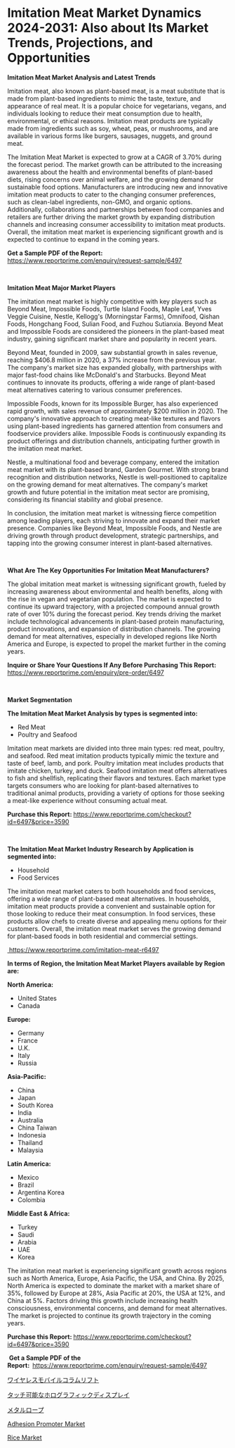 <p><h1>Imitation Meat Market Dynamics 2024-2031: Also about Its Market Trends, Projections, and Opportunities</h1></p><p><strong>Imitation Meat Market Analysis and Latest Trends</strong></p>
<p><p>Imitation meat, also known as plant-based meat, is a meat substitute that is made from plant-based ingredients to mimic the taste, texture, and appearance of real meat. It is a popular choice for vegetarians, vegans, and individuals looking to reduce their meat consumption due to health, environmental, or ethical reasons. Imitation meat products are typically made from ingredients such as soy, wheat, peas, or mushrooms, and are available in various forms like burgers, sausages, nuggets, and ground meat.</p><p>The Imitation Meat Market is expected to grow at a CAGR of 3.70% during the forecast period. The market growth can be attributed to the increasing awareness about the health and environmental benefits of plant-based diets, rising concerns over animal welfare, and the growing demand for sustainable food options. Manufacturers are introducing new and innovative imitation meat products to cater to the changing consumer preferences, such as clean-label ingredients, non-GMO, and organic options. Additionally, collaborations and partnerships between food companies and retailers are further driving the market growth by expanding distribution channels and increasing consumer accessibility to imitation meat products. Overall, the imitation meat market is experiencing significant growth and is expected to continue to expand in the coming years.</p></p>
<p><strong>Get a Sample PDF of the Report:&nbsp;</strong> <a href="https://www.reportprime.com/enquiry/request-sample/6497">https://www.reportprime.com/enquiry/request-sample/6497</a></p>
<p>&nbsp;</p>
<p><strong>Imitation Meat Major Market Players</strong></p>
<p><p>The imitation meat market is highly competitive with key players such as Beyond Meat, Impossible Foods, Turtle Island Foods, Maple Leaf, Yves Veggie Cuisine, Nestle, Kellogg's (Morningstar Farms), Omnifood, Qishan Foods, Hongchang Food, Sulian Food, and Fuzhou Sutianxia. Beyond Meat and Impossible Foods are considered the pioneers in the plant-based meat industry, gaining significant market share and popularity in recent years.</p><p>Beyond Meat, founded in 2009, saw substantial growth in sales revenue, reaching $406.8 million in 2020, a 37% increase from the previous year. The company's market size has expanded globally, with partnerships with major fast-food chains like McDonald's and Starbucks. Beyond Meat continues to innovate its products, offering a wide range of plant-based meat alternatives catering to various consumer preferences.</p><p>Impossible Foods, known for its Impossible Burger, has also experienced rapid growth, with sales revenue of approximately $200 million in 2020. The company's innovative approach to creating meat-like textures and flavors using plant-based ingredients has garnered attention from consumers and foodservice providers alike. Impossible Foods is continuously expanding its product offerings and distribution channels, anticipating further growth in the imitation meat market.</p><p>Nestle, a multinational food and beverage company, entered the imitation meat market with its plant-based brand, Garden Gourmet. With strong brand recognition and distribution networks, Nestle is well-positioned to capitalize on the growing demand for meat alternatives. The company's market growth and future potential in the imitation meat sector are promising, considering its financial stability and global presence.</p><p>In conclusion, the imitation meat market is witnessing fierce competition among leading players, each striving to innovate and expand their market presence. Companies like Beyond Meat, Impossible Foods, and Nestle are driving growth through product development, strategic partnerships, and tapping into the growing consumer interest in plant-based alternatives.</p></p>
<p>&nbsp;</p>
<p><strong>What Are The Key Opportunities For Imitation Meat Manufacturers?</strong></p>
<p><p>The global imitation meat market is witnessing significant growth, fueled by increasing awareness about environmental and health benefits, along with the rise in vegan and vegetarian population. The market is expected to continue its upward trajectory, with a projected compound annual growth rate of over 10% during the forecast period. Key trends driving the market include technological advancements in plant-based protein manufacturing, product innovations, and expansion of distribution channels. The growing demand for meat alternatives, especially in developed regions like North America and Europe, is expected to propel the market further in the coming years.</p></p>
<p><strong>Inquire or Share Your Questions If Any Before Purchasing This Report:</strong> <a href="https://www.reportprime.com/enquiry/pre-order/6497">https://www.reportprime.com/enquiry/pre-order/6497</a></p>
<p>&nbsp;</p>
<p><strong>Market Segmentation</strong></p>
<p><strong>The Imitation Meat Market Analysis by types is segmented into:</strong></p>
<p><ul><li>Red Meat</li><li>Poultry and Seafood</li></ul></p>
<p><p>Imitation meat markets are divided into three main types: red meat, poultry, and seafood. Red meat imitation products typically mimic the texture and taste of beef, lamb, and pork. Poultry imitation meat includes products that imitate chicken, turkey, and duck. Seafood imitation meat offers alternatives to fish and shellfish, replicating their flavors and textures. Each market type targets consumers who are looking for plant-based alternatives to traditional animal products, providing a variety of options for those seeking a meat-like experience without consuming actual meat.</p></p>
<p><strong>Purchase this Report:&nbsp;</strong><a href="https://www.reportprime.com/checkout?id=6497&price=3590">https://www.reportprime.com/checkout?id=6497&price=3590</a></p>
<p>&nbsp;</p>
<p><strong>The Imitation Meat Market Industry Research by Application is segmented into:</strong></p>
<p><ul><li>Household</li><li>Food Services</li></ul></p>
<p><p>The imitation meat market caters to both households and food services, offering a wide range of plant-based meat alternatives. In households, imitation meat products provide a convenient and sustainable option for those looking to reduce their meat consumption. In food services, these products allow chefs to create diverse and appealing menu options for their customers. Overall, the imitation meat market serves the growing demand for plant-based foods in both residential and commercial settings.</p></p>
<p><a href="https://www.reportprime.com/imitation-meat-r6497">&nbsp;https://www.reportprime.com/imitation-meat-r6497</a></p>
<p><strong>In terms of Region, the Imitation Meat Market Players available by Region are:</strong></p>
<p>
    <p> <strong> North America: </strong>
        <ul>
            <li>United States</li>
            <li>Canada</li>
        </ul>
        </p> 
    <p> <strong> Europe: </strong>
        <ul>
            <li>Germany</li>
            <li>France</li>
            <li>U.K.</li>
            <li>Italy</li>
            <li>Russia</li>
        </ul>
        </p> 
    <p> <strong> Asia-Pacific: </strong>
        <ul>
            <li>China</li>
            <li>Japan</li>
            <li>South Korea</li>
            <li>India</li>
            <li>Australia</li>
            <li>China Taiwan</li>
            <li>Indonesia</li>
            <li>Thailand</li>
            <li>Malaysia</li>
        </ul>
        </p> 
    <p> <strong> Latin America: </strong>
        <ul>
            <li>Mexico</li>
            <li>Brazil</li>
            <li>Argentina Korea</li>
            <li>Colombia</li>
        </ul>
        </p> 
    <p> <strong> Middle East & Africa: </strong>
        <ul>
            <li>Turkey</li>
            <li>Saudi</li>
            <li>Arabia</li>
            <li>UAE</li>
            <li>Korea</li>
        </ul>
    </p>
    </p>
<p><p>The imitation meat market is experiencing significant growth across regions such as North America, Europe, Asia Pacific, the USA, and China. By 2025, North America is expected to dominate the market with a market share of 35%, followed by Europe at 28%, Asia Pacific at 20%, the USA at 12%, and China at 5%. Factors driving this growth include increasing health consciousness, environmental concerns, and demand for meat alternatives. The market is projected to continue its growth trajectory in the coming years.</p></p>
<p><strong>Purchase this Report: </strong><a href="https://www.reportprime.com/checkout?id=6497&price=3590">https://www.reportprime.com/checkout?id=6497&price=3590</a></p>
<p>&nbsp;<strong>Get a Sample PDF of the Report:&nbsp;&nbsp;</strong><a href="https://www.reportprime.com/enquiry/request-sample/6497">https://www.reportprime.com/enquiry/request-sample/6497</a></p>
<p><strong></strong></p>
<p><p><a href="https://github.com/ddwcuskozol07187/Market-Research-Report-List-1/blob/main/982605619267.md">ワイヤレスモバイルコラムリフト</a></p><p><a href="https://medium.com/@adalineconnelly2023/%E3%82%BF%E3%83%83%E3%83%81%E5%8F%AF%E8%83%BD%E3%81%AA%E3%83%9B%E3%83%AD%E3%82%B0%E3%83%A9%E3%83%95%E3%82%A3%E3%83%83%E3%82%AF%E3%83%87%E3%82%A3%E3%82%B9%E3%83%97%E3%83%AC%E3%82%A4%E5%B8%82%E5%A0%B4%E8%A6%8F%E6%A8%A1-%E5%B8%82%E5%A0%B4%E3%81%AE%E5%B1%95%E6%9C%9B%E3%81%A8%E5%B8%82%E5%A0%B4%E4%BA%88%E6%B8%AC-2024%E5%B9%B4%E3%81%8B%E3%82%892031%E5%B9%B4%E3%81%BE%E3%81%A7-6649ccbc74ae">タッチ可能なホログラフィックディスプレイ</a></p><p><a href="https://github.com/xtkhtofdt934839/Market-Research-Report-List-1/blob/main/468450019266.md">メタルロープ</a></p><p><a href="https://issuu.com/reportprime-2/docs/adhesion-promoter-market-size-2030.pptx">Adhesion Promoter Market</a></p><p><a href="https://github.com/mancsybtousav/Market-Research-Report-List-2/blob/main/rice-market.md">Rice Market</a></p></p>